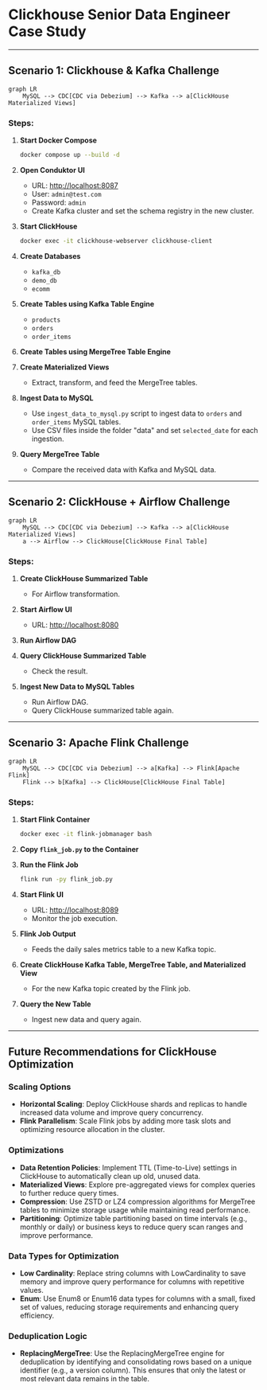# Clickhouse Senior Data Engineer Case Study

---

## Scenario 1: Clickhouse & Kafka Challenge

``` mermaid
graph LR
    MySQL --> CDC[CDC via Debezium] --> Kafka --> a[ClickHouse Materialized Views]
```

### Steps:

1. **Start Docker Compose**
    ```bash
    docker compose up --build -d
    ```

2. **Open Conduktor UI**
    - URL: [http://localhost:8087](http://localhost:8087)
    - User: `admin@test.com`
    - Password: `admin`
    - Create Kafka cluster and set the schema registry in the new cluster.

3. **Start ClickHouse**
    ```bash
    docker exec -it clickhouse-webserver clickhouse-client
    ```

4. **Create Databases**
    - `kafka_db`
    - `demo_db`
    - `ecomm`

5. **Create Tables using Kafka Table Engine**
    - `products`
    - `orders`
    - `order_items`

6. **Create Tables using MergeTree Table Engine**

7. **Create Materialized Views**
    - Extract, transform, and feed the MergeTree tables.

8. **Ingest Data to MySQL**
    - Use `ingest_data_to_mysql.py` script to ingest data to `orders` and `order_items` MySQL tables.
    - Use CSV files inside the folder "data" and set `selected_date` for each ingestion.

9. **Query MergeTree Table**
    - Compare the received data with Kafka and MySQL data.

---

## Scenario 2: ClickHouse + Airflow Challenge

``` mermaid
graph LR
    MySQL --> CDC[CDC via Debezium] --> Kafka --> a[ClickHouse Materialized Views]
    a --> Airflow --> ClickHouse[ClickHouse Final Table]
```

### Steps:

1. **Create ClickHouse Summarized Table**
    - For Airflow transformation.

2. **Start Airflow UI**
    - URL: [http://localhost:8080](http://localhost:8080)

3. **Run Airflow DAG**

4. **Query ClickHouse Summarized Table**
    - Check the result.

5. **Ingest New Data to MySQL Tables**
    - Run Airflow DAG.
    - Query ClickHouse summarized table again.

---

## Scenario 3: Apache Flink Challenge

``` mermaid
graph LR
    MySQL --> CDC[CDC via Debezium] --> a[Kafka] --> Flink[Apache Flink]
    Flink --> b[Kafka] --> ClickHouse[ClickHouse Final Table]
```

### Steps:

1. **Start Flink Container**
    ```bash
    docker exec -it flink-jobmanager bash
    ```

2. **Copy `flink_job.py` to the Container**

3. **Run the Flink Job**
    ```bash
    flink run -py flink_job.py
    ```

4. **Start Flink UI**
    - URL: [http://localhost:8089](http://localhost:8089)
    - Monitor the job execution.

5. **Flink Job Output**
    - Feeds the daily sales metrics table to a new Kafka topic.

6. **Create ClickHouse Kafka Table, MergeTree Table, and Materialized View**
    - For the new Kafka topic created by the Flink job.

7. **Query the New Table**
    - Ingest new data and query again.

---

## Future Recommendations for ClickHouse Optimization

### Scaling Options

- **Horizontal Scaling**: Deploy ClickHouse shards and replicas to handle increased data volume and improve query concurrency.
- **Flink Parallelism**: Scale Flink jobs by adding more task slots and optimizing resource allocation in the cluster.

### Optimizations

- **Data Retention Policies**: Implement TTL (Time-to-Live) settings in ClickHouse to automatically clean up old, unused data.
- **Materialized Views**: Explore pre-aggregated views for complex queries to further reduce query times.
- **Compression**: Use ZSTD or LZ4 compression algorithms for MergeTree tables to minimize storage usage while maintaining read performance.
- **Partitioning**: Optimize table partitioning based on time intervals (e.g., monthly or daily) or business keys to reduce query scan ranges and improve performance.

### Data Types for Optimization

- **Low Cardinality**: Replace string columns with LowCardinality to save memory and improve query performance for columns with repetitive values.
- **Enum**: Use Enum8 or Enum16 data types for columns with a small, fixed set of values, reducing storage requirements and enhancing query efficiency.

### Deduplication Logic

- **ReplacingMergeTree**: Use the ReplacingMergeTree engine for deduplication by identifying and consolidating rows based on a unique identifier (e.g., a version column). This ensures that only the latest or most relevant data remains in the table.


